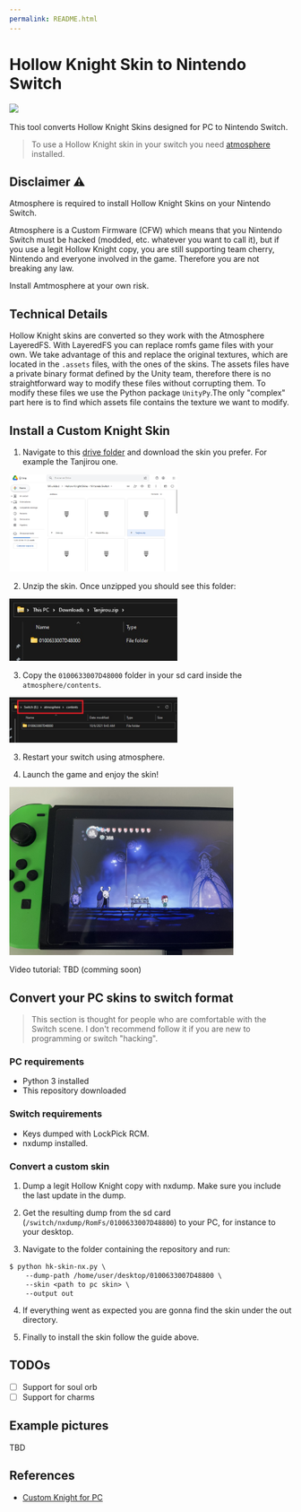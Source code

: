 ```yaml
---
permalink: README.html
---
```


# Hollow Knight Skin to Nintendo Switch

[![](https://img.shields.io/badge/Hollow%20Knight-Skin%20Download-orange?style=for-the-badge)](https://drive.google.com/drive/folders/1DsV8DLH9cR9kU6-HRVgOhS99Pl6NXedr?usp=sharing)

This tool converts Hollow Knight Skins designed for PC to Nintendo Switch.

> To use a Hollow Knight skin in your switch you need 
[atmosphere](https://github.com/Atmosphere-NX/Atmosphere) installed.

## Disclaimer ⚠️

Atmosphere is required to install Hollow Knight Skins on your Nintendo Switch.

Atmosphere is a Custom Firmware (CFW) which means that you Nintendo Switch must be hacked (modded, etc. whatever you want to call it), but if you use a legit Hollow
Knight copy, you are still supporting team cherry, Nintendo and everyone involved
in the game. Therefore you are not breaking any law.

Install Amtmosphere at your own risk.

## Technical Details

Hollow Knight skins are converted so they work with the Atmosphere LayeredFS.
With LayeredFS you can replace romfs game files with your own. We take advantage of this and replace the original textures, which are located in the `.assets` files, with the ones of the skins. The assets files have a private binary format defined by the Unity team, therefore there is no straightforward way to modify these files without corrupting them. To modify these files we use the Python package `UnityPy`.The only "complex" part here is to find which assets file contains the texture we want to modify.

## Install a Custom Knight Skin

1. Navigate to this [drive folder](https://drive.google.com/drive/folders/1DsV8DLH9cR9kU6-HRVgOhS99Pl6NXedr?usp=sharing) and download the skin you prefer. For example the Tanjirou one.

<img src="images/drive-download.jpg" width=300>

2. Unzip the skin. Once unzipped you should see this folder:

<img src="images/unzipped-skin.jpg" width=300>

3. Copy the `0100633007D48000` folder in your sd card inside the `atmosphere/contents`.

<img src="images/atmosphere-contents.jpg" width=300>

3. Restart your switch using atmosphere.


4. Launch the game and enjoy the skin!

<img src="images/tanjirou-skin-nx.jpg" width=400>

Video tutorial: TBD (comming soon)

## Convert your PC skins to switch format

> This section is thought for people who are comfortable with the Switch scene. I don't recommend follow it if you are new to programming or switch "hacking".

### PC requirements

- Python 3 installed
- This repository downloaded

### Switch requirements

- Keys dumped with LockPick RCM.
- nxdump installed.

### Convert a custom skin

1. Dump a legit Hollow Knight copy with nxdump. Make sure you include the last update in the dump.

2. Get the resulting dump from the sd card (`/switch/nxdump/RomFs/0100633007D48800`) to your PC, for instance to your desktop.

3. Navigate to the folder containing the repository and run:

```
$ python hk-skin-nx.py \
    --dump-path /home/user/desktop/0100633007D48800 \
    --skin <path to pc skin> \
    --output out
```
4. If everything went as expected you are gonna find the skin under the out directory.

5. Finally to install the skin follow the guide above.

## TODOs

- [ ] Support for soul orb
- [ ] Support for charms

## Example pictures

TBD

## References

- [Custom Knight for PC](https://github.com/PrashantMohta/HollowKnight.CustomKnight)